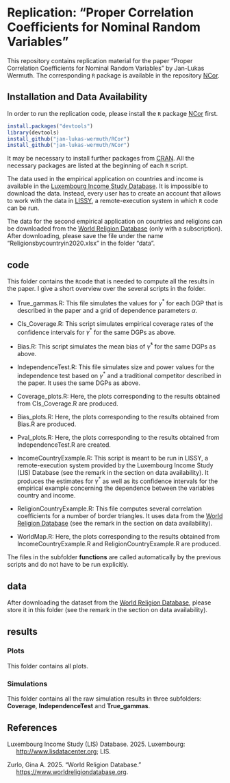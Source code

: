 
<!-- README.md is generated from README.Rmd. Please edit that file -->

# Replication: “Proper Correlation Coefficients for Nominal Random Variables”

<!-- badges: start -->
<!-- badges: end -->

This repository contains replication material for the paper “Proper
Correlation Coefficients for Nominal Random Variables” by Jan-Lukas
Wermuth. The corresponding `R` package is available in the repository
[NCor](https://github.com/jan-lukas-wermuth/NCor).

## Installation and Data Availability

In order to run the replication code, please install the `R` package
[NCor](https://github.com/jan-lukas-wermuth/NCor) first.

``` r
install.packages("devtools")
library(devtools)
install_github("jan-lukas-wermuth/RCor")
install_github("jan-lukas-wermuth/NCor")
```

It may be necessary to install further packages from
[CRAN](https://cran.r-project.org). All the necessary packages are
listed at the beginning of each `R` script.

The data used in the empirical application on countries and income is
available in the [Luxembourg Income Study
Database](https://www.lisdatacenter.org). It is impossible to download
the data. Instead, every user has to create an account that allows to
work with the data in
[LISSY](https://www.lisdatacenter.org/data-access/lissy/), a
remote-execution system in which `R` code can be run.

The data for the second empirical application on countries and religions
can be downloaded from the [World Religion
Database](https://www.worldreligiondatabase.org) (only with a
subscription). After downloading, please save the file under the name
“Religionsbycountryin2020.xlsx” in the folder “data”.

## code

This folder contains the `R`code that is needed to compute all the
results in the paper. I give a short overview over the several scripts
in the folder.

- True_gammas.R: This file simulates the values for $\gamma^*$ for each
  DGP that is described in the paper and a grid of dependence parameters
  $\alpha$.

- CIs_Coverage.R: This script simulates empirical coverage rates of the
  confidence intervals for $\gamma^*$ for the same DGPs as above.

- Bias.R: This script simulates the mean bias of $\widehat{\gamma}^*$
  for the same DGPs as above.

- IndependenceTest.R: This file simulates size and power values for the
  independence test based on $\gamma^*$ and a traditional competitor
  described in the paper. It uses the same DGPs as above.

- Coverage_plots.R: Here, the plots corresponding to the results
  obtained from CIs_Coverage.R are produced.

- Bias_plots.R: Here, the plots corresponding to the results obtained
  from Bias.R are produced.

- Pval_plots.R: Here, the plots corresponding to the results obtained
  from IndependenceTest.R are created.

- IncomeCountryExample.R: This script is meant to be run in LISSY, a
  remote-execution system provided by the Luxembourg Income Study (LIS)
  Database (see the remark in the section on data availability). It
  produces the estimates for $\gamma^*$ as well as its confidence
  intervals for the empirical example concerning the dependence between
  the variables country and income.

- ReligionCountryExample.R: This file computes several correlation
  coefficients for a number of border triangles. It uses data from the
  [World Religion Database](https://www.worldreligiondatabase.org) (see
  the remark in the section on data availability).

- WorldMap.R: Here, the plots corresponding to the results obtained from
  IncomeCountryExample.R and ReligionCountryExample.R are produced.

The files in the subfolder **functions** are called automatically by the
previous scripts and do not have to be run explicitly.

## data

After downloading the dataset from the [World Religion
Database](https://www.worldreligiondatabase.org), please store it in
this folder (see the remark in the section on data availability).

## results

### Plots

This folder contains all plots.

### Simulations

This folder contains all the raw simulation results in three subfolders:
**Coverage**, **IndependenceTest** and **True_gammas**.

## References

<div id="refs" class="references csl-bib-body hanging-indent">

<div id="ref-LIS2025" class="csl-entry">

Luxembourg Income Study (LIS) Database. 2025. Luxembourg:
<http://www.lisdatacenter.org>; LIS.

</div>

<div id="ref-WRD2025" class="csl-entry">

Zurlo, Gina A. 2025. “World Religion Database.”
<https://www.worldreligiondatabase.org>.

</div>

</div>

